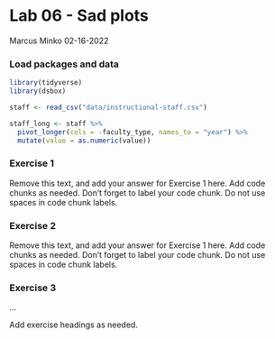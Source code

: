 Lab 06 - Sad plots
================
Marcus Minko
02-16-2022

### Load packages and data

``` r
library(tidyverse) 
library(dsbox) 

staff <- read_csv("data/instructional-staff.csv")

staff_long <- staff %>%
  pivot_longer(cols = -faculty_type, names_to = "year") %>%
  mutate(value = as.numeric(value))
```

### Exercise 1

Remove this text, and add your answer for Exercise 1 here. Add code
chunks as needed. Don’t forget to label your code chunk. Do not use
spaces in code chunk labels.

### Exercise 2

Remove this text, and add your answer for Exercise 1 here. Add code
chunks as needed. Don’t forget to label your code chunk. Do not use
spaces in code chunk labels.

### Exercise 3

…

Add exercise headings as needed.

